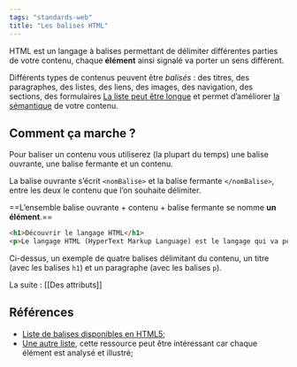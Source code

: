 ```yaml
---
tags: "standards-web"
title: "Les balises HTML"
---
```


HTML est un langage à balises permettant de délimiter différentes parties de votre contenu, chaque **élément** ainsi signalé va porter un sens différent.

Différents types de contenus peuvent être *balisés* : des titres, des paragraphes, des listes, des liens, des images, des navigation, des sections, des formulaires [La liste peut être longue](http://html5doctor.com/element-index/) et permet d’améliorer [la sémantique](https://fr.wikipedia.org/wiki/HTML_s%C3%A9mantique) de votre contenu.

## Comment ça marche ?

Pour baliser un contenu vous utiliserez (la plupart du temps) une balise ouvrante, une balise fermante et un contenu. 

La balise ouvrante s’écrit `<nomBalise>` et la balise fermante `</nomBalise>`, entre les deux le contenu que l’on souhaite délimiter.

==L’ensemble balise ouvrante + contenu + balise fermante se nomme **un élément**.==

```html
<h1>Découvrir le langage HTML</h1>
<p>Le langage HTML (HyperText Markup Language) est le langage qui va permettre de **structurer, d’enrichir et de donner du sens** au contenu.</p>
```

Ci-dessus, un exemple de quatre balises délimitant du contenu, un titre (avec les balises `h1`) et un paragraphe (avec les balises `p`).

La suite : [[Des attributs]]


## Références

- [Liste de balises disponibles en HTML5](https://developer.mozilla.org/fr/docs/Web/HTML/Element);
- [Une autre liste](http://html5doctor.com/element-index/), cette ressource peut être intéressant car chaque élément est analysé et illustré;
